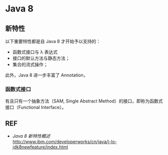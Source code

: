 #	Java 8

##	新特性

以下重要特性都是自 Java 8 才开始予以支持的：

*	函数式接口与 &lambda; 表达式
*	接口的默认方法与静态方法；
*	集合的流式操作；

此外，Java 8 进一步丰富了 Annotation，

###	函数式接口

有且只有一个抽象方法（SAM, Single Abstract Method）的接口，即称为函数式接口（Functional Interface）。

##	REF

*	*Java 8 新特性概述*  
	http://www.ibm.com/developerworks/cn/java/j-lo-jdk8newfeature/index.html
